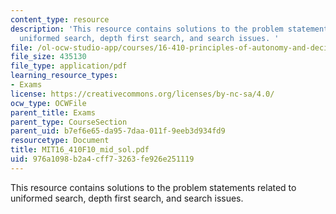 ```yaml
---
content_type: resource
description: 'This resource contains solutions to the problem statements related to
  uniformed search, depth first search, and search issues. '
file: /ol-ocw-studio-app/courses/16-410-principles-of-autonomy-and-decision-making-fall-2010/976a1098b2a4cff73263fe926e251119_MIT16_410F10_mid_sol.pdf
file_size: 435130
file_type: application/pdf
learning_resource_types:
- Exams
license: https://creativecommons.org/licenses/by-nc-sa/4.0/
ocw_type: OCWFile
parent_title: Exams
parent_type: CourseSection
parent_uid: b7ef6e65-da95-7daa-011f-9eeb3d934fd9
resourcetype: Document
title: MIT16_410F10_mid_sol.pdf
uid: 976a1098-b2a4-cff7-3263-fe926e251119
---
```

This resource contains solutions to the problem statements related to uniformed search, depth first search, and search issues. 